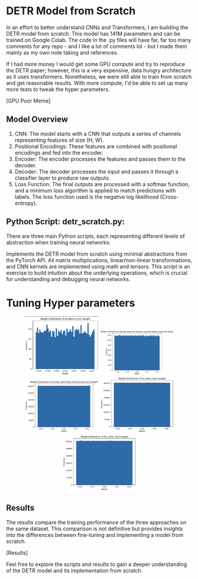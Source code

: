 # DETR Model from Scratch
In an effort to better understand CNNs and Transformers, I am building the DETR model from scratch. This model has 141M parameters and can be trained on Google Colab. The code in the .py files will have far, far too many comments for any repo - and I like a lot of comments lol - but I made them mainly as my own note taking and references. 

If I had more money I would get some GPU compute and try to reproduce the DETR paper; however, this is a very expensive, data hungry architecture as it uses transformers. Nonetheless, we were still able to train from scratch and get reasonable results. With more compute, I'd be able to set up many more tests to tweak the hyper parameters. 

[GPU Poor Meme]

## Model Overview

1. CNN: The model starts with a CNN that outputs a series of channels representing features of size (H, W).
2. Positional Encodings: These features are combined with positional encodings and fed into the encoder.
3. Encoder: The encoder processes the features and passes them to the decoder.
4. Decoder: The decoder processes the input and passes it through a classifier layer to produce raw outputs.
5. Loss Function: The final outputs are processed with a softmax function, and a minimum loss algorithm is applied to match predictions with labels. The loss function used is the negative log likelihood (Cross-entropy).

## Python Script: detr_scratch.py:
There are three main Python scripts, each representing different levels of abstraction when training neural networks:

Implements the DETR model from scratch using minimal abstractions from the PyTorch API.
All matrix multiplications, linear/non-linear transformations, and CNN kernels are implemented using math and tensors.
This script is an exercise to build intuition about the underlying operations, which is crucial for understanding and debugging neural networks.

# Tuning Hyper parameters

<p align="center">
  <img src="hyper_parameter_tuning_charts/v1/backbone_v1.png" alt="Diagram" width="200"/>
  <img src="hyper_parameter_tuning_charts/v1/decoder_block_ahead_key_v1.png" alt="Diagram" width="200"/>
  <img src="hyper_parameter_tuning_charts/v1/decoder_block_feedforward_v1.png" alt="Diagram" width="200"/>
  <img src="hyper_parameter_tuning_charts/v1/fnn_bbox_mlp_layer1_v1.png" alt="Diagram" width="200"/>
  <img src="hyper_parameter_tuning_charts/v1/fnn_classifier_mlp_layer1_v1.png" alt="Diagram" width="200"/>
</p>

## Results
The results compare the training performance of the three approaches on the same dataset. This comparison is not definitive but provides insights into the differences between fine-tuning and implementing a model from scratch.

[Results]

Feel free to explore the scripts and results to gain a deeper understanding of the DETR model and its implementation from scratch.